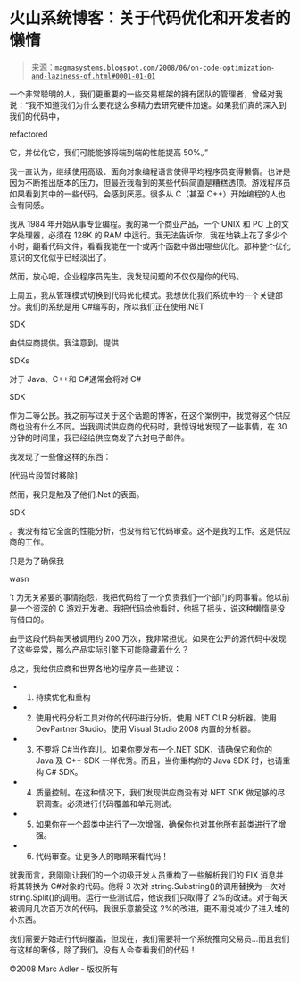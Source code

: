 <!--yml

类别：未分类

日期：2024-05-18 05:02:01

-->

# 火山系统博客：关于代码优化和开发者的懒惰

> 来源：[`magmasystems.blogspot.com/2008/06/on-code-optimization-and-laziness-of.html#0001-01-01`](http://magmasystems.blogspot.com/2008/06/on-code-optimization-and-laziness-of.html#0001-01-01)

一个非常聪明的人，我们更重要的一些交易框架的拥有团队的管理者，曾经对我说：“我不知道我们为什么要花这么多精力去研究硬件加速。如果我们真的深入到我们的代码中，

refactored

它，并优化它，我们可能能够将端到端的性能提高 50%。”

我一直认为，继续使用高级、面向对象编程语言使得平均程序员变得懒惰。也许是因为不断推出版本的压力，但最近我看到的某些代码简直是糟糕透顶。游戏程序员如果看到其中的一些代码，会感到厌恶。很多从 C（甚至 C++）开始编程的人也会有同感。

我从 1984 年开始从事专业编程。我的第一个商业产品，一个 UNIX 和 PC 上的文字处理器，必须在 128K 的 RAM 中运行。我无法告诉你，我在地铁上花了多少个小时，翻看代码文件，看看我能在一个或两个函数中做出哪些优化。那种整个优化意识的文化似乎已经淡出了。

然而，放心吧，企业程序员先生。我发现问题的不仅仅是你的代码。

上周五，我从管理模式切换到代码优化模式。我想优化我们系统中的一个关键部分。我们的系统是用 C#编写的，所以我们正在使用.NET

SDK

由供应商提供。我注意到，提供

SDKs

对于 Java、C++和 C#通常会将对 C#

SDK

作为二等公民。我之前写过关于这个话题的博客，在这个案例中，我觉得这个供应商也没有什么不同。当我调试供应商的代码时，我惊讶地发现了一些事情，在 30 分钟的时间里，我已经给供应商发了六封电子邮件。

我发现了一些像这样的东西：

[代码片段暂时移除]

然而，我只是触及了他们.Net 的表面。

SDK

。我没有给它全面的性能分析，也没有给它代码审查。这不是我的工作。这是供应商的工作。

只是为了确保我

wasn

’t 为无关紧要的事情抱怨，我把代码给了一个负责我们一个部门的同事看。他以前是一个资深的 C 游戏开发者。我把代码给他看时，他摇了摇头，说这种懒惰是没有借口的。

由于这段代码每天被调用约 200 万次，我非常担忧。如果在公开的源代码中发现了这些异常，那么产品实际引擎下可能隐藏着什么？

总之，我给供应商和世界各地的程序员一些建议：

+   1) 持续优化和重构

+   2) 使用代码分析工具对你的代码进行分析。使用.NET CLR 分析器。使用 DevPartner Studio。使用 Visual Studio 2008 内置的分析器。

+   3) 不要将 C#当作弃儿。如果你要发布一个.NET SDK，请确保它和你的 Java 及 C++ SDK 一样优秀。而且，当你重构你的 Java SDK 时，也请重构 C# SDK。

+   4) 质量控制。在这种情况下，我们发现供应商没有对.NET SDK 做足够的尽职调查。必须进行代码覆盖和单元测试。

+   5) 如果你在一个超类中进行了一次增强，确保你也对其他所有超类进行了增强。

+   6) 代码审查。让更多人的眼睛来看代码！

就我而言，我刚刚让我们的一个初级开发人员重构了一些解析我们的 FIX 消息并将其转换为 C#对象的代码。他将 3 次对 string.Substring()的调用替换为一次对 string.Split()的调用。运行一些测试后，他说我们只取得了 2%的改进。对于每天被调用几次百万次的代码，我很乐意接受这 2%的改进，更不用说减少了进入堆的小东西。

我们需要开始进行代码覆盖，但现在，我们需要将一个系统推向交易员...而且我们有这样的奢侈，除了我们，没有人会查看我们的代码！

©2008 Marc Adler - 版权所有
